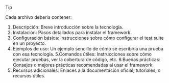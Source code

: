 > [!TIP]
> Cada archivo debería contener:
> 1. Descripción: Breve introducción sobre la tecnología.
> 2. Instalación: Pasos detallados para instalar el framework.
> 3. Configuración básica: Instrucciones sobre cómo configurar el test suite en un proyecto.
> 4. Ejemplos de uso: Un ejemplo sencillo de cómo se escribiría una prueba con esa tecnología.
> 5.Comandos útiles: Instrucciones sobre cómo ejecutar pruebas, ver la cobertura de código, etc.
> 6.Buenas prácticas: Consejos o mejores prácticas recomendadas al usar el framework.
> 7. Recursos adicionales: Enlaces a la documentación oficial, tutoriales, o recursos útiles.

